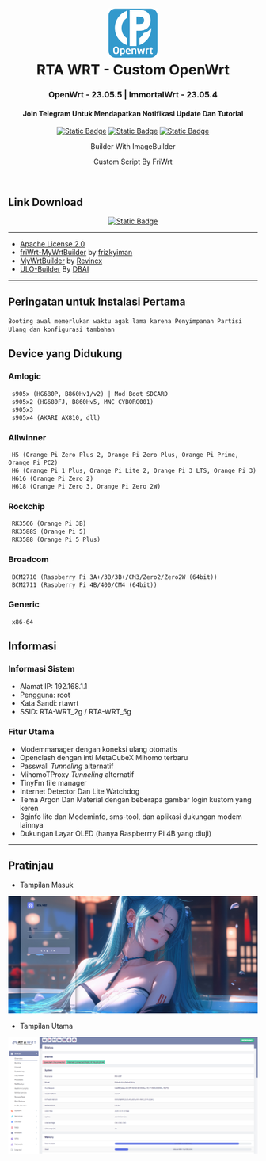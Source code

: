 <h1 align="center">
  <img src="/pictures/logo.png" alt="OpenWrt" width="100">
  <br>RTA WRT - Custom OpenWrt<br>

</h1>

<h3 align="center">OpenWrt - 23.05.5 | ImmortalWrt - 23.05.4</h3>

<h4 align="center">Join Telegram Untuk Mendapatkan Notifikasi Update Dan Tutorial</h4>
<p align="center">
<a href="https://t.me/rtawrt"><img alt="Static Badge" src="https://img.shields.io/badge/Telegram-1?style=for-the-badge&logo=Telegram&label=Channel&color=%23059dfa"></a>
<a href="https://t.me/backup_rtawrt"><img alt="Static Badge" src="https://img.shields.io/badge/Telegram-1?style=for-the-badge&logo=Telegram&label=Group&color=%23059dfa"></a>
<a href="https://t.me/RizkiKotet"><img alt="Static Badge" src="https://img.shields.io/badge/Telegram-1?style=for-the-badge&logo=Telegram&label=Personal&color=%23059dfa"></a>
</p>

<p align="center">
Builder With ImageBuilder
</p>
<p align="center">
Custom Script By FriWrt
</p>
<br>

## Link Download

<p align="center">
<a href="https://github.com/rizkikotet-dev/RTA-WRT/releases/"><img alt="Static Badge" src="https://img.shields.io/badge/Click_Here-openwrt?style=for-the-badge&logo=openwrt&label=Download&color=%231aa5de"></a>

---

- [Apache License 2.0](https://github.com/rtaserver/RTA-WRT/blob/main/LICENSE)
- [friWrt-MyWrtBuilder](https://github.com/frizkyiman/friWrt-MyWrtBuilder) by [frizkyiman](https://github.com/frizkyiman)
- [MyWrtBuilder](https://github.com/Revincx/MyWrtBuilder) by [Revincx](https://github.com/Revincx)
- [ULO-Builder](https://github.com/armarchindo/ULO-Builder) By [DBAI](https://github.com/armarchindo)
---

## Peringatan untuk Instalasi Pertama

`Booting awal memerlukan waktu agak lama karena Penyimpanan Partisi Ulang dan konfigurasi tambahan`

## Device yang Didukung

### Amlogic
     s905x (HG680P, B860Hv1/v2) | Mod Boot SDCARD
     s905x2 (HG680FJ, B860Hv5, MNC CYBORG001)
     s905x3 
     s905x4 (AKARI AX810, dll)

### Allwinner
     H5 (Orange Pi Zero Plus 2, Orange Pi Zero Plus, Orange Pi Prime, Orange Pi PC2)
     H6 (Orange Pi 1 Plus, Orange Pi Lite 2, Orange Pi 3 LTS, Orange Pi 3)
     H616 (Orange Pi Zero 2)
     H618 (Orange Pi Zero 3, Orange Pi Zero 2W)

### Rockchip
     RK3566 (Orange Pi 3B)
     RK3588S (Orange Pi 5)
     RK3588 (Orange Pi 5 Plus)

### Broadcom
     BCM2710 (Raspberry Pi 3A+/3B/3B+/CM3/Zero2/Zero2W (64bit))
     BCM2711 (Raspberry Pi 4B/400/CM4 (64bit))

### Generic
     x86-64


## Informasi

### Informasi Sistem

- Alamat IP: 192.168.1.1
- Pengguna: root
- Kata Sandi: rtawrt
- SSID: RTA-WRT_2g / RTA-WRT_5g

### Fitur Utama

- Modemmanager dengan koneksi ulang otomatis
- Openclash dengan inti MetaCubeX Mihomo terbaru
- Passwall *Tunneling* alternatif
- MihomoTProxy *Tunneling* alternatif
- TinyFm file manager
- Internet Detector Dan Lite Watchdog
- Tema Argon Dan Material dengan beberapa gambar login kustom yang keren
- 3ginfo lite dan Modeminfo, sms-tool, dan aplikasi dukungan modem lainnya
- Dukungan Layar OLED (hanya Raspberrry Pi 4B yang diuji)

---

## Pratinjau

- Tampilan Masuk
<p align="center">
    <img src="/pictures/Login.png">
</p>

- Tampilan Utama
<p align="center">
    <img src="/pictures/Dashboard.png">
</p>
